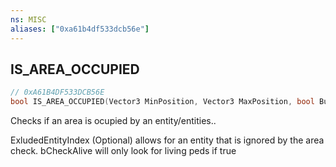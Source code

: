 ```yaml
---
ns: MISC
aliases: ["0xa61b4df533dcb56e"]
---
```

## IS_AREA_OCCUPIED

```c
// 0xA61B4DF533DCB56E
bool IS_AREA_OCCUPIED(Vector3 MinPosition, Vector3 MaxPosition, bool BuildingFlag, bool VehicleFlag, bool PedFlag, bool ObjectFlag, bool DummyFlag, Entity entity, bool CheckAlive);
```

Checks if an area is ocupied by an entity/entities..

ExludedEntityIndex (Optional) allows for an entity that is ignored by the area check. bCheckAlive will only look for living peds if true

